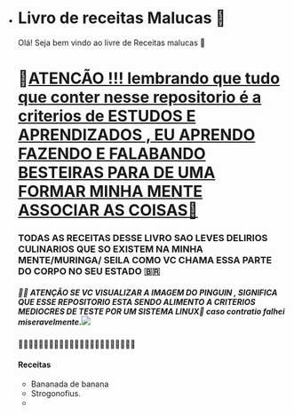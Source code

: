 - # Livro de receitas Malucas :clown_face:

  Olá! Seja bem vindo ao livre de Receitas malucas :call_me_hand:

  # :mega:<u>ATENCÃO !!! lembrando que tudo que conter nesse repositorio é a criterios de ESTUDOS E APRENDIZADOS , EU APRENDO FAZENDO E FALABANDO BESTEIRAS PARA DE UMA FORMAR MINHA MENTE ASSOCIAR AS COISAS:game_die:</u> 

  ### TODAS AS RECEITAS DESSE LIVRO SAO LEVES DELIRIOS CULINARIOS QUE SO EXISTEM NA MINHA MENTE/MURINGA/ SEILA COMO VC CHAMA ESSA PARTE DO CORPO NO SEU ESTADO :brazil:

  ##### :mega::car: ATENÇÃO SE VC VISUALIZAR A IMAGEM DO PINGUIN , SIGNIFICA QUE ESSE REPOSITORIO ESTA SENDO ALIMENTO A CRITERIOS MEDIOCRES DE TESTE POR UM SISTEMA LINUX:blue_heart: caso contratio falhei miseravelmente.![](C:\Users\Heitor\Pictures\wllpaper\png-clipart-linux-logo-linux-installation-open-source-model-operating-system-unix-linux-logo-free-logo-design-template-text.png)

  :blue_heart::blue_heart::blue_heart::blue_heart::blue_heart::blue_heart::blue_heart::blue_heart::blue_heart::blue_heart::blue_heart::blue_heart::blue_heart::blue_heart::blue_heart::blue_heart::blue_heart::blue_heart::blue_heart::blue_heart::blue_heart::blue_heart::blue_heart:

  #### Receitas

  - Bananada de banana
  - Strogonofius.
  - 
